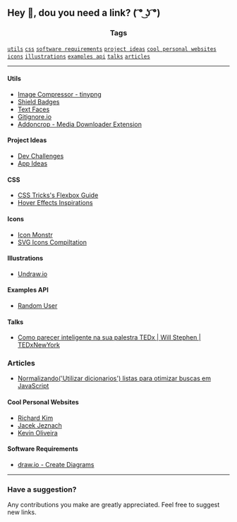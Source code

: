 ## Hey 👋, dou you need a link? ( ͡° ͜ʖ ͡°)

<h3 align="center">Tags</h3>

[`utils`](#utils)
[`css`](#css)
[`software requirements`](#software-requirements)
[`project ideas`](#project-ideas)
[`cool personal websites`](#cool-personal-websites)
[`icons`](#icons)
[`illustrations`](#illustrations)
[`examples api`](#examples-api)
[`talks`](#talks)
[`articles`](#articles)

<hr/>
  
#### Utils

- [Image Compressor - tinypng](https://tinypng.com/)
- [Shield Badges](https://shields.io/)
- [Text Faces](https://textfac.es/)
- [Gitignore.io](http://gitignore.io/)
- [Addoncrop - Media Downloader Extension](https://addoncrop.com/en/)

#### Project Ideas

- [Dev Challenges](https://www.devchallenge.com.br/challenges)
- [App Ideas](https://github.com/florinpop17/app-ideas)

#### CSS

- [CSS Tricks's Flexbox Guide](https://css-tricks.com/snippets/css/a-guide-to-flexbox/)
- [Hover Effects Inspirations](https://wpdatatables.com/css-image-hover-effects/)


#### Icons

- [Icon Monstr](https://iconmonstr.com/)
- [SVG Icons Compiltation](https://github.com/leungwensen/svg-icon)

#### Illustrations

- [Undraw.io](https://undraw.co/illustrations)

#### Examples API

- [Random User](https://randomuser.me/)

#### Talks

- [Como parecer inteligente na sua palestra TEDx | Will Stephen | TEDxNewYork](https://www.youtube.com/watch?v=8S0FDjFBj8o)

### Articles

- [Normalizando('Utilizar dicionarios') listas para otimizar buscas em JavaScript](https://dev.to/tiburciogabriel/normalizando-listas-para-otimizar-buscas-em-javascript-1783)

#### Cool Personal Websites

- [Richard Kim](https://cwrichardkim.com/)
- [Jacek Jeznach](https://jacekjeznach.com/)
- [Kevin Oliveira](https://kevinoliveira.com.br/)


#### Software Requirements

- [draw.io - Create Diagrams](http://draw.io/)

<hr />

### Have a suggestion?

Any contributions you make are greatly appreciated. Feel free to suggest new links.

